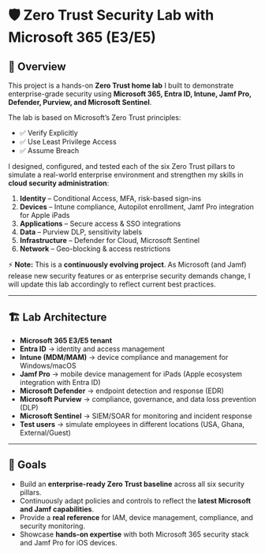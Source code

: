 # 🛡️ Zero Trust Security Lab with Microsoft 365 (E3/E5)

## 📌 Overview
This project is a hands-on **Zero Trust home lab** I built to demonstrate enterprise-grade security using **Microsoft 365, Entra ID, Intune, Jamf Pro, Defender, Purview, and Microsoft Sentinel**.  

The lab is based on Microsoft’s Zero Trust principles:
- ✅ Verify Explicitly  
- ✅ Use Least Privilege Access  
- ✅ Assume Breach  

I designed, configured, and tested each of the six Zero Trust pillars to simulate a real-world enterprise environment and strengthen my skills in **cloud security administration**:  

1. **Identity** – Conditional Access, MFA, risk-based sign-ins  
2. **Devices** – Intune compliance, Autopilot enrollment, Jamf Pro integration for Apple iPads  
3. **Applications** – Secure access & SSO integrations  
4. **Data** – Purview DLP, sensitivity labels  
5. **Infrastructure** – Defender for Cloud, Microsoft Sentinel  
6. **Network** – Geo-blocking & access restrictions  

⚡ **Note:** This is a **continuously evolving project**. As Microsoft (and Jamf) release new security features or as enterprise security demands change, I will update this lab accordingly to reflect current best practices.  

---

## 🏗️ Lab Architecture
- **Microsoft 365 E3/E5 tenant**  
- **Entra ID** → identity and access management  
- **Intune (MDM/MAM)** → device compliance and management for Windows/macOS  
- **Jamf Pro** → mobile device management for iPads (Apple ecosystem integration with Entra ID)  
- **Microsoft Defender** → endpoint detection and response (EDR)  
- **Microsoft Purview** → compliance, governance, and data loss prevention (DLP)  
- **Microsoft Sentinel** → SIEM/SOAR for monitoring and incident response  
- **Test users** → simulate employees in different locations (USA, Ghana, External/Guest)  

---

## 🚀 Goals
- Build an **enterprise-ready Zero Trust baseline** across all six security pillars.  
- Continuously adapt policies and controls to reflect the **latest Microsoft and Jamf capabilities**.  
- Provide a **real reference** for IAM, device management, compliance, and security monitoring.  
- Showcase **hands-on expertise** with both Microsoft 365 security stack and Jamf Pro for iOS devices.  
